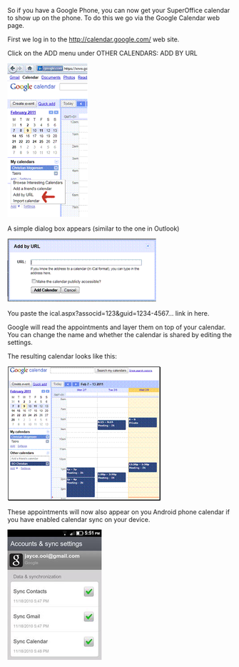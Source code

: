 <properties date="2016-05-11"
SortOrder="16"
/>

So if you have a Google Phone, you can now get your SuperOffice calendar to show up on the phone. To do this we go via the Google Calendar web page.

First we log in to the <http://calendar.google.com/> web site.

Click on the ADD menu under OTHER CALENDARS: ADD BY URL

<img src="../SuperOffice%20iCal_files/image007.gif" width="180" height="345" />

A simple dialog box appears (similar to the one in Outlook)

<img src="../SuperOffice%20iCal_files/image008.gif" width="334" height="142" />

You paste the ical.aspx?associd=123&guid=1234-4567…  link in here.

Google will read the appointments and layer them on top of your calendar.  You can change the name and whether the calendar is shared by editing the settings.

The resulting calendar looks like this:

<img src="../SuperOffice%20iCal_files/image009.gif" width="343" height="301" />

These appointments will now also appear on you Android phone calendar if you have enabled calendar sync on your device.

<img src="../SuperOffice%20iCal_files/image010.jpg" width="211" height="292" />
